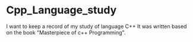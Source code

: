 # Cpp_Language_study
I want to keep a record of my study of language C++ It was written based on the book "Masterpiece of c++ Programming".
